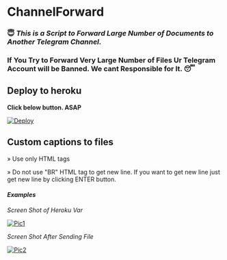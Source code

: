 # ChannelForward
### 😇 <i>This is a Script to Forward Large Number of Documents to Another Telegram Channel.</i>
### If You Try to Forward Very Large Number of Files Ur Telegram Account will be Banned. We cant Responsible for It. 😴

## Deploy to heroku

<b>Click below button. ASAP</b>

[![Deploy](https://www.herokucdn.com/deploy/button.svg)](https://heroku.com/deploy)

## Custom captions to files

» Use only HTML tags

» Do not use "BR" HTML tag to get new line. If you want to get new line just get new line by clicking ENTER button.

<h4><i>Examples</i></h4>

<i>Screen Shot of Heroku Var</i>

[![Pic1](https://telegra.ph/file/d696aa4fdf938624eb7bf.png)](https://github.com/Anjana-Ma/ChannelForward#examples)

<i>Screen Shot After Sending File</i>

[![Pic2](https://telegra.ph/file/54ff54f80e8819a20d59a.png)](https://github.com/Anjana-Ma/ChannelForward#examples)
